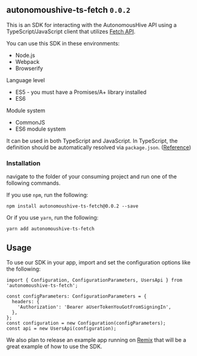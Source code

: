## autonomoushive-ts-fetch `0.0.2`

This is an SDK for interacting with the AutonomousHive API using a TypeScript/JavaScript client that utilizes [Fetch API](https://fetch.spec.whatwg.org/). 

You can use this SDK in these environments:
* Node.js
* Webpack
* Browserify

Language level
* ES5 - you must have a Promises/A+ library installed
* ES6

Module system
* CommonJS
* ES6 module system

It can be used in both TypeScript and JavaScript. In TypeScript, the definition should be automatically resolved via `package.json`. ([Reference](http://www.typescriptlang.org/docs/handbook/typings-for-npm-packages.html))

### Installation

navigate to the folder of your consuming project and run one of the following commands.

If you use `npm`, run the following:
```
npm install autonomoushive-ts-fetch@0.0.2 --save
```

Or if you use `yarn`, run the following:
```
yarn add autonomoushive-ts-fetch
```

## Usage

To use our SDK in your app, import and set the configuration options like the following:
```
import { Configuration, ConfigurationParameters, UsersApi } from 'autonomoushive-ts-fetch';

const configParameters: ConfigurationParameters = {
  headers: {
    'Authorization': 'Bearer aUserTokenYouGotFromSigningIn',
  },
};
const configuration = new Configuration(configParameters);
const api = new UsersApi(configuration); 
```

We also plan to release an example app running on [Remix](https://remix.run/) that will be a great example of how to use the SDK.